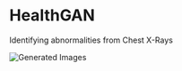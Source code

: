 # HealthGAN
Identifying abnormalities from Chest X-Rays

![Generated Images](Gernerator_Comparison.png)
